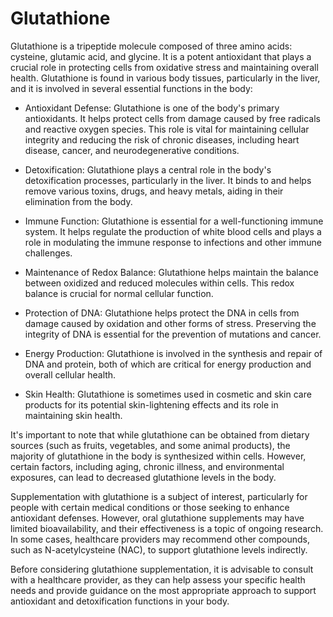 # Glutathione

Glutathione is a tripeptide molecule composed of three amino acids: cysteine, glutamic acid, and glycine. It is a potent antioxidant that plays a crucial role in protecting cells from oxidative stress and maintaining overall health. Glutathione is found in various body tissues, particularly in the liver, and it is involved in several essential functions in the body:

* Antioxidant Defense: Glutathione is one of the body's primary antioxidants. It helps protect cells from damage caused by free radicals and reactive oxygen species. This role is vital for maintaining cellular integrity and reducing the risk of chronic diseases, including heart disease, cancer, and neurodegenerative conditions.

* Detoxification: Glutathione plays a central role in the body's detoxification processes, particularly in the liver. It binds to and helps remove various toxins, drugs, and heavy metals, aiding in their elimination from the body.

* Immune Function: Glutathione is essential for a well-functioning immune system. It helps regulate the production of white blood cells and plays a role in modulating the immune response to infections and other immune challenges.

* Maintenance of Redox Balance: Glutathione helps maintain the balance between oxidized and reduced molecules within cells. This redox balance is crucial for normal cellular function.

* Protection of DNA: Glutathione helps protect the DNA in cells from damage caused by oxidation and other forms of stress. Preserving the integrity of DNA is essential for the prevention of mutations and cancer.

* Energy Production: Glutathione is involved in the synthesis and repair of DNA and protein, both of which are critical for energy production and overall cellular health.

* Skin Health: Glutathione is sometimes used in cosmetic and skin care products for its potential skin-lightening effects and its role in maintaining skin health.

It's important to note that while glutathione can be obtained from dietary sources (such as fruits, vegetables, and some animal products), the majority of glutathione in the body is synthesized within cells. However, certain factors, including aging, chronic illness, and environmental exposures, can lead to decreased glutathione levels in the body.

Supplementation with glutathione is a subject of interest, particularly for people with certain medical conditions or those seeking to enhance antioxidant defenses. However, oral glutathione supplements may have limited bioavailability, and their effectiveness is a topic of ongoing research. In some cases, healthcare providers may recommend other compounds, such as N-acetylcysteine (NAC), to support glutathione levels indirectly.

Before considering glutathione supplementation, it is advisable to consult with a healthcare provider, as they can help assess your specific health needs and provide guidance on the most appropriate approach to support antioxidant and detoxification functions in your body.
